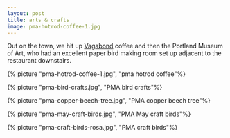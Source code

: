```yaml
---
layout: post
title: arts & crafts
image: pma-hotrod-coffee-1.jpg
---
```


Out on the town, we hit up
<a href="http://vagabondcoffeecar.com/" title="vagabond coffee" rel=“nofollow”>Vagabond</a>
coffee and then the Portland Museum of Art, who had an excellent paper bird
making room set up adjacent to the restaurant downstairs.

<!--more-->

{% picture "pma-hotrod-coffee-1.jpg", "pma hotrod coffee"%}

{% picture "pma-bird-crafts.jpg", "PMA bird crafts"%}

{% picture "pma-copper-beech-tree.jpg", "PMA copper beech tree"%}

{% picture "pma-may-craft-birds.jpg", "PMA May craft birds"%}

{% picture "pma-craft-birds-rosa.jpg", "PMA craft birds"%}

